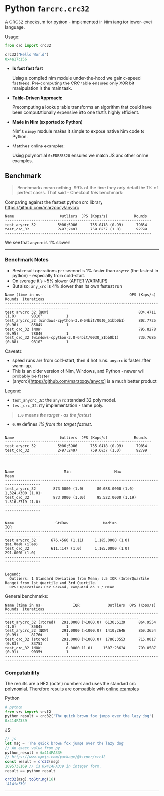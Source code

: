 # Python `farcrc.crc32`

A CRC32 checksum for python - implemented in Nim lang for lower-level language.

Usage:

```py
from crc import crc32

crc32('Hello World')
0x4a17b156
```


+ **Is fast fast fast**

    Using a compiled nim module under-the-hood we gain c-speed fastness. Pre-computing the CRC table ensures only XOR bit manipulation is the main task.

+ **Table-Driven Approach:**

    Precomputing a lookup table transforms an algorithm that could have been computationally expensive into one that’s highly efficient.

+ **Made in Nim (exported to Python)**

    Nim's `nimpy` module makes it simple to expose native Nim code to Python.

+ Matches online examples:

    Using polynomial `0xEDB88320` ensures we match JS and other online examples.


## Benchmark

> Benchmarks mean nothing. 99% of the time they only detail the 1% of perfect cases. That said - Checkout _this_ benchmark:

Comparing against the fastest python crc library https://github.com/marzooqy/anycrc

```
Name                     Outliers  OPS (Kops/s)            Rounds
-------------------------------------------------------------------
test_anycrc_32          5906;5906      755.0418 (0.99)      79854
test_crc_32             2497;2497      759.6637 (1.0)       92799
-------------------------------------------------------------------
```

We see that `anycrc` is 1% slower!

---

### Benchmark Notes

+ Best result operations per second is 1% faster than `anycrc` (the fastest in python) - especially from cold-start.
+ On average it's \~5% slower (AFTER WARMUP!)
+ But also; `any_crc` is 4% slower than its own fastest run

```
Name (time in ns)                                        OPS (Kops/s)            Rounds  Iterations
---------------------------------------------------------------------------------------------------
test_anycrc_32 (NOW)                                         834.4711 (1.0)       98107           1
test_anycrc_32 (windows-cpython-3.8-64bit/0030_51bb0b1)      802.7725 (0.96)      85845           1
test_crc_32 (NOW)                                            796.8278 (0.95)      78040           1
test_crc_32 (windows-cpython-3.8-64bit/0030_51bb0b1)         730.7685 (0.88)      98107           1
```

Caveats:

+ speed runs are from cold-start, then 4 hot runs. `anycrc` is faster after warm-up.
+ This is an older version of Nim, Windows, and Python - newer will probably be faster
+ (anycrc)[https://github.com/marzooqy/anycrc] is a much better product

Legend:

+ `test_anycrc_32`: the `anycrc` standard 32 poly model.
+ `test_crc_32`: my implementation - same poly.

> `1.0` means _the target - as the fastest_
+ `0.99` defines _1% from the target fastest_.


```

Name                     Outliers  OPS (Kops/s)            Rounds
-------------------------------------------------------------------
test_anycrc_32          5906;5906      755.0418 (0.99)      79854
test_crc_32             2497;2497      759.6637 (1.0)       92799
-------------------------------------------------------------------



Name                       Min                    Max                  Mean
--------------------------------------------------------------------------------------
test_anycrc_32        873.0000 (1.0)      80,088.0000 (1.0)      1,324.4300 (1.01)
test_crc_32           873.0000 (1.00)     95,522.0000 (1.19)     1,316.3719 (1.0)
--------------------------------------------------------------------------------------


Name                   StdDev                Median                 IQR
--------------------------------------------------------------------------------------
test_anycrc_32       676.4560 (1.11)     1,165.0000 (1.0)      291.0000 (1.00)
test_crc_32          611.1147 (1.0)      1,165.0000 (1.0)      291.0000 (1.0)
--------------------------------------------------------------------------------------


Legend:
  Outliers: 1 Standard Deviation from Mean; 1.5 IQR (InterQuartile Range) from 1st Quartile and 3rd Quartile.
  OPS: Operations Per Second, computed as 1 / Mean
```

General benchmarks:

```
Name (time in ns)              IQR             Outliers  OPS (Kops/s)            Rounds  Iterations
-----------------------------------------------------------------------------------------------------------------------------------
test_anycrc_32 (stored)   291.0000 (>1000.0)  6130;6130      864.9554 (1.0)       85845           1
test_anycrc_32 (NOW)      291.0000 (>1000.0)  1410;2646      859.3654 (0.99)      81760           1
test_crc_32 (stored)      291.0000 (>1000.0)  1786;3553      716.0017 (0.83)      83753           1
test_crc_32 (NOW)           0.0000 (1.0)     1507;23624      790.0587 (0.91)      90359           1
-----------------------------------------------------------------------------------------------------------------------------------
```


### Compatability

The results are a HEX (octet) numbers and uses the standard crc polynomial. Therefore results are compatible with [online examples](https://stackoverflow.com/questions/18638900/javascript-crc32)

Python:

```py
# python
from crc import crc32
python_result = crc32('The quick brown fox jumps over the lazy dog')
0x414FA339
```

JS:

```js
// js
let msg = 'The quick brown fox jumps over the lazy dog'
// An exact value from py
python_result = 0x414FA339
// https://www.npmjs.com/package/@tsxper/crc32
const result = crc32(msg)
1095738169 // is 0x414FA339 in integer form.
result == python_result

crc32(msg).toString(16)
'414fa339'
```

---

